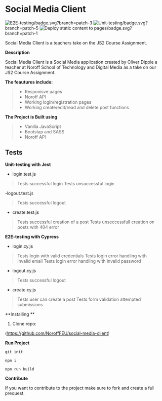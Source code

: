 # Social Media Client 

![E2E-testing](https://github.com/SaraRFerrer/workflow_SaraFerrer_ca/actions/workflows/e2e_testing.yml)/badge.svg?branch=patch-3
![Unit-testing](https://github.com/SaraRFerrer/workflow_SaraFerrer_ca/actions/workflows/unit_testing.yml)/badge.svg?branch=patch-5
![Deploy static content to pages](https://github.com/SaraRFerrer/workflow_SaraFerrer_ca/actions/workflows/main.yml)/badge.svg?branch=patch-1

Social Media Client is a teachers take on the JS2 Course Assignment. 

**Description**

Social Media Client is a Social Media application created by Oliver Dipple a teacher at Noroff School of Technology and Digital Media as a take on our JS2 Course Assignment. 

**The feautures include:** 

> - Responisve pages
> - Noroff API
> - Working login/registration pages
> - Working create/edit/read and delete post functions

**The Project is Built using**

> - Vanilla JavaScript
> - Bootstap and SASS
> - Noroff API

## Tests 

**Unit-testing with Jest**

- login.test.js

> Tests successful login
> Tests unsuccessful login

-logout.test.js
> Tests successful logout 

- create.test.js
> Tests successful creation of a post
> Tests unseccessfull creation on posts with 404 error

**E2E-testing with Cypress**

- login.cy.js
> Tests login with valid credentials
> Tests login error handling with invalid email
> Tests login error handling with invalid password 

- logout.cy.js
> Tests successful logout

- create.cy.js
> Tests user can create a post
> Tests form validation attempted submissions


**Installing **

1. Clone repo:

(https://github.com/NoroffFEU/social-media-client)

**Run Project**

```
git init

npm i 

npm run build
```

**Contribute**

If you want to contribute to the project make sure to fork and create a full prequest. 
